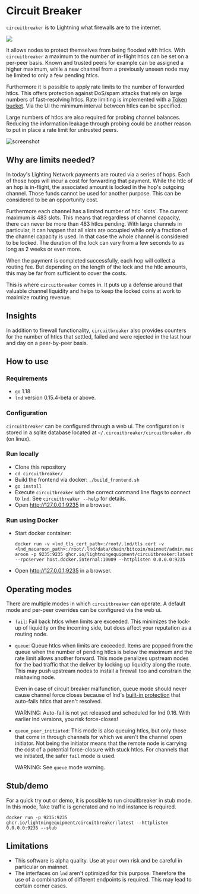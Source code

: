 # Circuit Breaker

`circuitbreaker` is to Lightning what firewalls are to the internet.

<img src="logo.png">

It allows nodes to protect themselves from being flooded with htlcs. With
`circuitbreaker` a maximum to the number of in-flight htlcs can be set on a
per-peer basis. Known and trusted peers for example can be assigned a higher
maximum, while a new channel from a previously unseen node may be limited to
only a few pending htlcs.

Furthermore it is possible to apply rate limits to the number of forwarded
htlcs. This offers protection against DoS/spam attacks that rely on large
numbers of fast-resolving htlcs. Rate limiting is implemented with a [Token
bucket](https://en.wikipedia.org/wiki/Token_bucket). Via the UI the
minimum interval between htlcs can be specified.

Large numbers of htlcs are also required for probing channel balances. Reducing the
information leakage through probing could be another reason to put in place a
rate limit for untrusted peers.

![screenshot](screenshot.png)

## Why are limits needed?

In today's Lighting Network payments are routed via a series of hops. Each of
those hops will incur a cost for forwarding that payment. While the htlc of an
hop is in-flight, the associated amount is locked in the hop's outgoing channel.
Those funds cannot be used for another purpose. This can be considered to be an
opportunity cost.

Furthermore each channel has a limited number of htlc 'slots'. The current
maximum is 483 slots. This means that regardless of channel capacity, there can
never be more than 483 htlcs pending. With large channels in particular, it can
happen that all slots are occupied while only a fraction of the channel capacity
is used. In that case the whole channel is considered to be locked. The duration
of the lock can vary from a few seconds to as long as 2 weeks or even more.

When the payment is completed successfully, each hop will collect a routing fee.
But depending on the length of the lock and the htlc amounts, this may be far
from sufficient to cover the costs.

This is where `circuitbreaker` comes in. It puts up a defense around that
valuable channel liquidity and helps to keep the locked coins at work to
maximize routing revenue.

## Insights

In addition to firewall functionality, `circuitbreaker` also provides counters
for the number of htlcs that settled, failed and were rejected in the last hour
and day on a peer-by-peer basis.

## How to use

### Requirements
* `go` 1.18
* `lnd` version 0.15.4-beta or above.

### Configuration
`circuitbreaker` can be configured through a web ui. The configuration is stored
in a sqlite database located at `~/.circuitbreaker/circuitbreaker.db` (on
linux).

### Run locally

* Clone this repository
* `cd circuitbreaker/`
* Build the frontend via docker: `./build_frontend.sh`
* `go install`
* Execute `circuitbreaker` with the correct command line flags to connect to
  `lnd`. See `circuitbreaker --help` for details.
* Open http://127.0.0.1:9235 in a browser.

### Run using Docker

* Start docker container:
  
  `docker run -v <lnd_tls_cert_path>:/root/.lnd/tls.cert -v <lnd_macaroon_path>:/root/.lnd/data/chain/bitcoin/mainnet/admin.macaroon -p 9235:9235 ghcr.io/lightningequipment/circuitbreaker:latest --rpcserver host.docker.internal:10009 --httplisten 0.0.0.0:9235`
* Open http://127.0.0.1:9235 in a browser.

## Operating modes

There are multiple modes in which `circuitbreaker` can operate. A default mode
and per-peer overrides can be configured via the web ui.

* `fail`: Fail back htlcs when limits are exceeded. This minimizes the lock-up
  of liquidity on the incoming side, but does affect your reputation as a
  routing node.

* `queue`: Queue htlcs when limits are exceeded. Items are popped from the queue
  when the number of pending htlcs is below the maximum and the rate limit
  allows another forward. This mode penalizes upstream nodes for the bad traffic
  that the deliver by locking up liquidity along the route. This may push
  upstream nodes to install a firewall too and constrain the mishaving node.

  Even in case of circuit breaker malfunction, queue mode should never cause
  channel force closes because of lnd's [built-in
  protection](https://github.com/lightningnetwork/lnd/pull/6831) that auto-fails
  htlcs that aren't resolved.

  WARNING: Auto-fail is not yet released and scheduled for lnd 0.16. With
  earlier lnd versions, you risk force-closes!

* `queue_peer_initiated`: This mode is also queuing htlcs, but only those that
  come in through channels for which we aren't the channel open initiator. Not
  being the initiator means that the remote node is carrying the cost of a
  potential force-closure with stuck htlcs. For channels that we initiated, the
  safer `fail` mode is used.

  WARNING: See `queue` mode warning.

## Stub/demo

For a quick try out or demo, it is possible to run circuitbreaker in stub mode.
In this mode, fake traffic is generated and no lnd instance is required.

`docker run -p 9235:9235 ghcr.io/lightningequipment/circuitbreaker:latest --httplisten 0.0.0.0:9235 --stub`

## Limitations
* This software is alpha quality. Use at your own risk and be careful in particular on mainnet.
* The interfaces on `lnd` aren't optimized for this purpose. Therefore the use
  of a combination of different endpoints is required. This may lead to certain
  corner cases.
